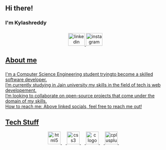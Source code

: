<h2 align="left">Hi there!</h2>

###

<h3 align="left">I'm Kylashreddy</h3>

###

<div align="center">
  <a href="https://www.linkedin.com/in/busireddy-kylash-reddy-185709291//" target="_blank">
    <img src="https://raw.githubusercontent.com/maurodesouza/profile-readme-generator/master/src/assets/icons/social/linkedin/default.svg" width="52" height="40" alt="linkedin logo"  />
  </a>
  <a href="https://www.instagram.com/kylashreddy//==" target="_blank">
    <img src="https://raw.githubusercontent.com/maurodesouza/profile-readme-generator/master/src/assets/icons/social/instagram/default.svg" width="52" height="40" alt="instagram logo"  />
</div>

<h2 align="left">About me</h2>

###

<p align="left"> I'm a Computer Science Engineering student  tryingto become a skilled software developer.<br> I’m currently studying in Jain university my skills in the field of tech is web developement.<br> I’m looking to collaborate on open-source projects that come under the domain of my skills.<br>How to reach me: Above linked socials, feel free to reach me out!<br>

###

<h2 align="left">Tech Stuff</h2>
<div align="center">
  <img src="https://cdn.jsdelivr.net/gh/devicons/devicon/icons/html5/html5-original.svg" height="40" alt="html5 logo"  />
  <img width="12" />
  <img src="https://cdn.jsdelivr.net/gh/devicons/devicon/icons/css3/css3-original.svg" height="40" alt="css3 logo"  />
  <img width="12" />
  <img src="https://cdn.jsdelivr.net/gh/devicons/devicon/icons/c/c-original.svg" height="40" alt="c logo"  />
  <img width="12" />
  <img src="https://cdn.jsdelivr.net/gh/devicons/devicon/icons/cplusplus/cplusplus-original.svg" height="40" alt="cplusplus logo"  />
  <img width="12" />
</div>

